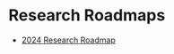 # Research Roadmaps

- [2024 Research Roadmap](https://www.figma.com/board/9qoaoli3IcUTaTHHUltQDF/VAHB-Research-Roadmap-2024?node-id=11-222&t=6b6pA3YaRDLPpklC-1)
